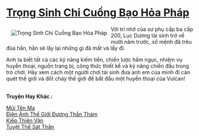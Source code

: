 <a href="https://truyenwiki.net/trong-sinh-chi-cuong-bao-hoa-phap.35665/" title="Trọng Sinh Chi Cuồng Bạo Hỏa Pháp"><h1>Trọng Sinh Chi Cuồng Bạo Hỏa Pháp</h1></a><div style="display:table"><img align="right" style="float: left; padding: 10px;" src="https://truyenwiki.net/a/img/str/src/35665.jpg" alt="Trọng Sinh Chi Cuồng Bạo Hỏa Pháp">Với trí nhớ của sư phụ cấp ba cấp 200, Lục Dương tái sinh trở về mười năm trước, số mệnh đã trêu đùa hắn, hắn sẽ lấy lại những gì đã mất và lấy đi.<p></p> Anh ta biết tất cả các kỹ năng kiếm tiền, chiến lược hầm ngục, nhiệm vụ huyền thoại, nguồn trang bị, công thức thiết kế và kỹ năng chiến đấu trong trò chơi. Hãy xem cách một người chơi tái sinh đưa anh em của mình đi càn quét thế giới và đốt cháy thế giới để bắt đầu một huyền thoại của Vulcan!</div><p><br><b>Truyện Hay Khác :</b></p><a href="https://truyenwiki.net/mui-ten-ma.35500/" alt="Mũi Tên Ma">Mũi Tên Ma</a><br/><a href="https://github.com/nownovels/wikidich/tree/master/truyenhay/35194" alt="Điện Ảnh Thế Giới Đương Thần Thám">Điện Ảnh Thế Giới Đương Thần Thám</a><br/><a href="https://github.com/nownovels/wikidich/tree/master/truyenhay/35111" alt="Kiếp Thiên Vận">Kiếp Thiên Vận</a><br/><a href="https://github.com/nownovels/wikidich/tree/master/truyenhay/36623" alt="Tuyệt Thế Sát Thần">Tuyệt Thế Sát Thần</a><br/>